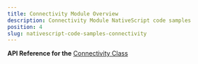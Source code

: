 ```yaml
---
title: Connectivity Module Overview
description: Connectivity Module NativeScript code samples
position: 4
slug: nativescript-code-samples-connectivity
---
```

**API Reference for the** [Connectivity Class](https://docs.nativescript.org/api-reference/modules/_connectivity_.html)
